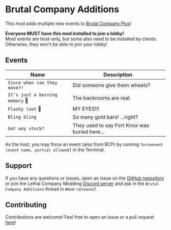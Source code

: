 # Brutal Company Additions

This mod adds multiple new events to [Brutal Company Plus][BCPlus]!

**Everyone MUST have this mod installed to join a lobby!**<br/>
Most events are host-only, but some also need to be installed by clients.<br/>
Otherwise, they won't be able to join your lobby!

[BCPlus]: https://thunderstore.io/c/lethal-company/p/Nips/Brutal_Company_Plus/

## Events

| Name                            | Description                                   |
|---------------------------------|-----------------------------------------------|
| `Since when can they move?!`    | Did someone give them wheels?                 |
| `It's just a burning memory` 🚧 | The backrooms are real.                       |
| `Flashy loot` 🚧                | MY EYES!!!                                    |
| `Bling bling`                   | So many gold bars! ...right?                  |
| `Got any stock?`                | They used to say Fort Knox was buried here... |

As the host, you may force an event (also from BCP)
by running `forceevent [event name, partial allowed]` in the Terminal.

## Support

If you have any questions or issues, open an issue on the [GitHub repository][GitHub]
or join the Lethal Company Modding [Discord server][Discord]
and ask in the `Brutal Company Additions` thread in `#mod-releases`!

[Discord]: https://discord.gg/PdFNEEEeHD

## Contributing

Contributions are welcome! Feel free to open an issue or a pull request [here][GitHub]!

[GitHub]: https://github.com/Sculas/BrutalCompanyAdditions
